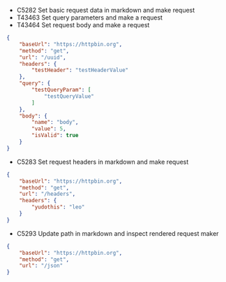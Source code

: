 - C5282	Set basic request data in markdown and make request
- T43463 Set query parameters and make a request
- T43464 Set request body and make a request

```json http
{
	"baseUrl": "https://httpbin.org",
	"method": "get",
	"url": "/uuid",
	"headers": {
		"testHeader": "testHeaderValue"
	},
	"query": {
		"testQueryParam": [
			"testQueryValue"
		]
	},
	"body": {
		"name": "body",
		"value": 5,
		"isValid": true
	}
}
```

- C5283	Set request headers in markdown and make request

```json http
{
	"baseUrl": "https://httpbin.org",
	"method": "get",
	"url": "/headers",
	"headers": {
		"yudothis": "leo"
	}
}
```

- C5293 Update path in markdown and inspect rendered request maker

```json http 
{
	"baseUrl": "https://httpbin.org",
	"method": "get",
	"url": "/json"
}
```